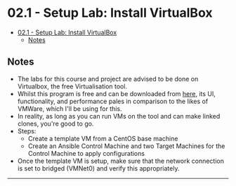 # 02.1 - Setup Lab: Install VirtualBox

- [02.1 - Setup Lab: Install VirtualBox](#021---setup-lab-install-virtualbox)
  - [Notes](#notes)

## Notes

- The labs for this course and project are advised to be done on Virtualbox, the free Virtualisation tool.
- Whilst this program is free and can be downloaded from [here](https://www.virtualbox.org/), its UI, functionality, and performance pales in comparison to the likes of VMWare, which I'll be using for this.
- In reality, as long as you can run VMs on the tool and can make linked clones, you're good to go.
- Steps:
  - Create a template VM from a CentOS base machine
  - Create an Ansible Control Machine and two Target Machines for the Control Machine to apply configurations
- Once the template VM is setup, make sure that the network connection is set to bridged (VMNet0) and verify this appropriately.

---
